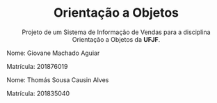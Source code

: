 <h1 align="center">Orientação a Objetos</h1>
<p align="center">Projeto de um Sistema de Informação de Vendas para a disciplina Orientação a Objetos da <strong>UFJF</strong>.</p>
<p>
Nome: Giovane Machado Aguiar 
</p>
<p>
Matrícula: 201876019
</p>
<p>
Nome: Thomás Sousa Causin Alves
</p>
<p>
Matrícula: 201835040
</p>
   
